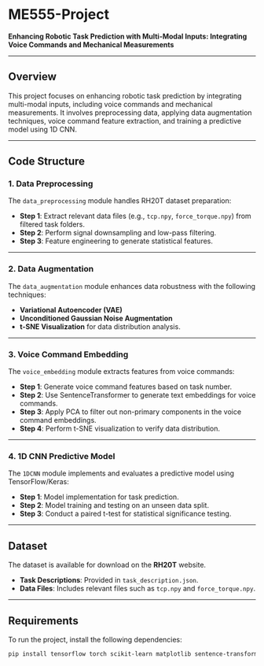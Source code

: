 # ME555-Project  
**Enhancing Robotic Task Prediction with Multi-Modal Inputs: Integrating Voice Commands and Mechanical Measurements**

---

## Overview  
This project focuses on enhancing robotic task prediction by integrating multi-modal inputs, including voice commands and mechanical measurements. It involves preprocessing data, applying data augmentation techniques, voice command feature extraction, and training a predictive model using 1D CNN.

---

## Code Structure  

### 1. **Data Preprocessing**  
The `data_preprocessing` module handles RH20T dataset preparation:  
- **Step 1**: Extract relevant data files (e.g., `tcp.npy`, `force_torque.npy`) from filtered task folders.  
- **Step 2**: Perform signal downsampling and low-pass filtering.  
- **Step 3**: Feature engineering to generate statistical features.

---

### 2. **Data Augmentation**  
The `data_augmentation` module enhances data robustness with the following techniques:  
- **Variational Autoencoder (VAE)**  
- **Unconditioned Gaussian Noise Augmentation**  
- **t-SNE Visualization** for data distribution analysis.

---

### 3. **Voice Command Embedding**  
The `voice_embedding` module extracts features from voice commands:  
- **Step 1**: Generate voice command features based on task number.  
- **Step 2**: Use SentenceTransformer to generate text embeddings for voice commands.  
- **Step 3**: Apply PCA to filter out non-primary components in the voice command embeddings.  
- **Step 4**: Perform t-SNE visualization to verify data distribution.

---

### 4. **1D CNN Predictive Model**  
The `1DCNN` module implements and evaluates a predictive model using TensorFlow/Keras:  
- **Step 1**: Model implementation for task prediction.  
- **Step 2**: Model training and testing on an unseen data split.  
- **Step 3**: Conduct a paired t-test for statistical significance testing.

---

## Dataset  
The dataset is available for download on the **RH20T** website.  
- **Task Descriptions**: Provided in `task_description.json`.  
- **Data Files**: Includes relevant files such as `tcp.npy` and `force_torque.npy`.

---

## Requirements  
To run the project, install the following dependencies:  
```bash
pip install tensorflow torch scikit-learn matplotlib sentence-transformers
